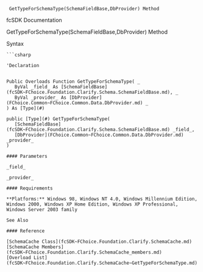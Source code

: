 ﻿     GetTypeForSchemaType(SchemaFieldBase,DbProvider) Method                                                   

fcSDK Documentation

GetTypeForSchemaType(SchemaFieldBase,DbProvider) Method

Syntax

```vbnet
```csharp

'Declaration
 

Public Overloads Function GetTypeForSchemaType( _
   ByVal _field_ As [SchemaFieldBase](fcSDK~FChoice.Foundation.Clarify.Schema.SchemaFieldBase.md), _
   ByVal _provider_ As [DbProvider](FChoice.Common~FChoice.Common.Data.DbProvider.md) _
) As [Type](#)

public [Type](#) GetTypeForSchemaType( 
   [SchemaFieldBase](fcSDK~FChoice.Foundation.Clarify.Schema.SchemaFieldBase.md) _field_,
   [DbProvider](FChoice.Common~FChoice.Common.Data.DbProvider.md) _provider_
)

#### Parameters

_field_

_provider_

#### Requirements

**Platforms:** Windows 98, Windows NT 4.0, Windows Millennium Edition, Windows 2000, Windows XP Home Edition, Windows XP Professional, Windows Server 2003 family

See Also

#### Reference

[SchemaCache Class](fcSDK~FChoice.Foundation.Clarify.SchemaCache.md)  
[SchemaCache Members](fcSDK~FChoice.Foundation.Clarify.SchemaCache_members.md)  
[Overload List](fcSDK~FChoice.Foundation.Clarify.SchemaCache~GetTypeForSchemaType.md)